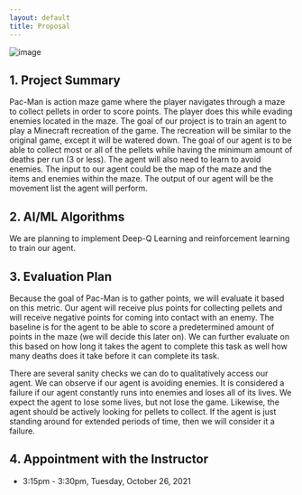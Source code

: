 ```yaml
---
layout: default
title: Proposal
---
```


![image](https://user-images.githubusercontent.com/75513952/138029586-91aba8ae-47cb-4680-a669-72810dc42a33.png)




## 1. Project Summary
   
<p>Pac-Man is action maze game where the player navigates through a maze to collect pellets in order to score points. The player does this while evading enemies located in the maze. The goal of our project is to train an agent to play a Minecraft recreation of the game. The recreation will be similar to the original game, except it will be watered down. The goal of our agent is to be able to collect most or all of the pellets while having the minimum amount of deaths per run (3 or less). The agent will also need to learn to avoid enemies. The input to our agent could be the map of the maze and the items and enemies within the maze. The output of our agent will be the movement list the agent will perform.</p>
   
   
   
   
## 2. AI/ML Algorithms

<p>We are planning to implement Deep-Q Learning and reinforcement learning to train our agent.</p>




## 3. Evaluation Plan

<p>Because the goal of Pac-Man is to gather points, we will evaluate it based on this metric. Our agent will receive plus points for collecting pellets and will receive negative points for coming into contact with an enemy. The baseline is for the agent to be able to score a predetermined amount of points in the maze (we will decide this later on). We can further evaluate on this based on how long it takes the agent to complete this task as well how many deaths does it take before it can complete its task.</p> 

<p>There are several sanity checks we can do to qualitatively access our agent. We can observe if our agent is avoiding enemies. It is considered a failure if our agent constantly runs into enemies and loses all of its lives. We expect the agent to lose some lives, but not lose the game. Likewise, the agent should be actively looking for pellets to collect. If the agent is just standing around for extended periods of time, then we will consider it a failure.</p>




## 4. Appointment with the Instructor
- 3:15pm - 3:30pm, Tuesday, October 26, 2021


